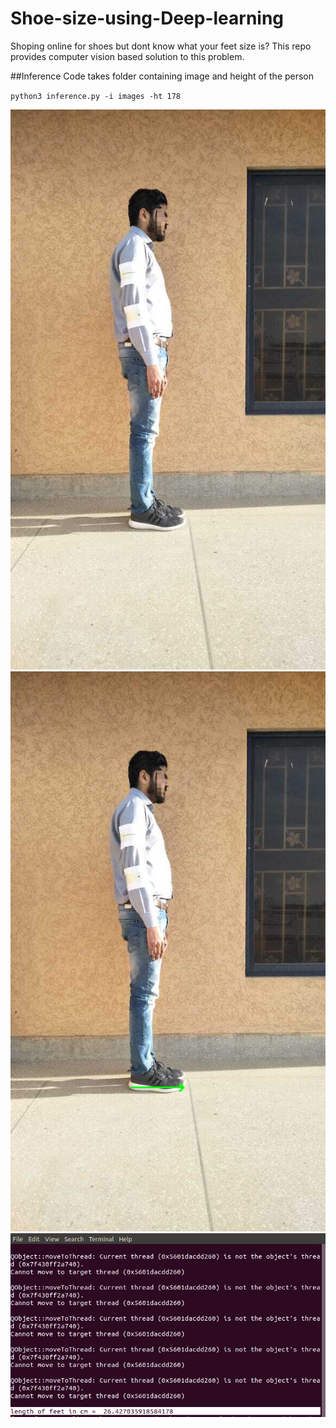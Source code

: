 # Shoe-size-using-Deep-learning

Shoping online for shoes but dont know what your feet size is? This repo provides computer vision based solution to this problem. 


##Inference
Code takes folder containing image and height of the person

`python3 inference.py -i images -ht 178`

![input image](https://github.com/farazBhatti/Shoe-size-using-Deep-learning/blob/master/images/side.png)
![output](https://github.com/farazBhatti/Shoe-size-using-Deep-learning/blob/master/result/result.png)
![foot length in cm](https://github.com/farazBhatti/Shoe-size-using-Deep-learning/blob/master/rawImgs/Screenshot.png)
